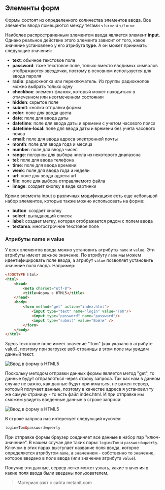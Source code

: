 ## Элементы форм

Формы состоят из определенного количества элементов ввода. Все элементы ввода помещаются между тегами `<form>` и `</form>`

Наиболее распространенным элементом ввода является элемент **input**. Однако реальное действие этого элемента зависит от того, какое значение установлено у его атрибута **type**. А он может принимать следующие значения:
- **text**: обычное текстовое поле
- **password**: тоже текстовое поле, только вместо вводимых символов отображаются звездочки, поэтому в основном используется для ввода пароля
- **radio**: радиокнопка или переключатель. Из группы радиокнопок можно выбрать только одну
- **checkbox**: элемент флажок, который может находиться в отмеченном или неотмеченном состоянии
- **hidden**: скрытое поле
- **submit**: кнопка отправки формы
- **color**: поле для ввода цвета
- **date**: поле для ввода даты
- **datetime**: поле для ввода даты и времени с учетом часового пояса
- **datetime-local**: поле для ввода даты и времени без учета часового пояса
- **email**: поле для ввода адреса электронной почты
- **month**: поле для ввода года и месяца
- **number**: поле для ввода чисел
- **range**: ползунок для выбора числа из некоторого диапазона
- **tel**: поле для ввода телефона
- **time**: поле для ввода времени
- **week**: поле для ввода года и недели
- **url**: поле для ввода адреса url
- **file**: поле для выбора отправляемого файла
- **image**: создает кнопку в виде картинки

Кроме элемента input в различных модификациях есть еще небольшой набор элементов, которые также можно использовать на форме:
- **button**: создает кнопку
- **select**: выпадающий список
- **label**: создает метку, которая отображается рядом с полем ввода
- **textarea**: многострочное текстовое поле

### Атрибуты name и value

У всех элементов ввода можно установить атрибуты `name` и `value`. Эти атрибуты имеют важное значение. По атрибуту `name` мы можем идентифицировать поле ввода, а атрибут `value` позволяет установить значение поля ввода. Например:

```html
<!DOCTYPE html>
<html>
    <head>
        <meta charset="utf-8">
        <title>Формы в HTML5</title>
    </head>
    <body>
        <form method="get" action="index.html">
            <input type="text" name="login" value="Tom"/>
            <input type="password" name="password"/>
            <input type="submit" value="Войти" />
        </form>
    </body>
</html>
```

Здесь текстовое поле имеет значение "Tom" (как указано в атрибуте value), поэтому при загрузке веб-страницы в этом поле мы увидим данный текст.

![Ввод в форму в HTML5](https://metanit.com/web/html5/pics/2.3.png)

Поскольку методом отправки данных формы является метод "get", то данные будут отправляться через строку запроса. Так как нам в данном случае не важно, как данные будут приниматься, не важен сервер, который получает данные, поэтому в качестве адреса я установил ту же самую страницу - то есть файл index.html. И при отправке мы сможем увидеть введенные данные в строке запроса:

![Ввод в форму в HTML5](https://metanit.com/web/html5/pics/2.4.png)

В строке запроса нас интересует следующий кусочек:

```html
login=Tom&password=qwerty
```

При отправке формы браузер соединяет все данные в набор пар "ключ-значение". В нашем случае две таких пары: `login=Tom` и `password=qwerty`. Ключом в этих парах выступает название поля ввода, которое определяется атрибутом `name`, а значением - собственно то значение, которое введено в поле ввода (или значение атрибута `value`).

Получив эти данные, сервер легко может узнать, какие значения в какие поля ввода были введены пользователем.


> Материал взят с сайта metanit.com